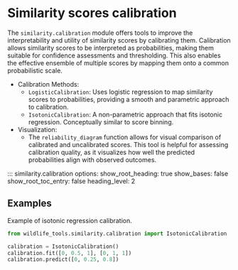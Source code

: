 # Similarity scores calibration
The `similarity.calibration` module offers tools to improve the interpretability and utility of similarity scores by calibrating them. Calibration allows similarity scores to be interpreted as probabilities, making them suitable for confidence assessments and thresholding. This also enables the effective ensemble of multiple scores by mapping them onto a common probabilistic scale.

- Calibration Methods:
    - `LogisticCalibration`: Uses logistic regression to map similarity scores to probabilities, providing a smooth and parametric approach to calibration.
    - `IsotonicCalibration`: A non-parametric approach that fits isotonic regression. Conceptually similar to score binning.
- Visualization:
    - The `reliability_diagram` function allows for visual comparison of calibrated and uncalibrated scores. This tool is helpful for assessing calibration quality, as it visualizes how well the predicted probabilities align with observed outcomes.

 
::: similarity.calibration
    options:
      show_root_heading: true
      show_bases: false
      show_root_toc_entry: false
      heading_level: 2

## Examples
Example of isotonic regression calibration.

```python
from wildlife_tools.similarity.calibration import IsotonicCalibration

calibration = IsotonicCalibration()
calibration.fit([0, 0.5, 1], [0, 1, 1])
calibration.predict([0, 0.25, 0.8])
```